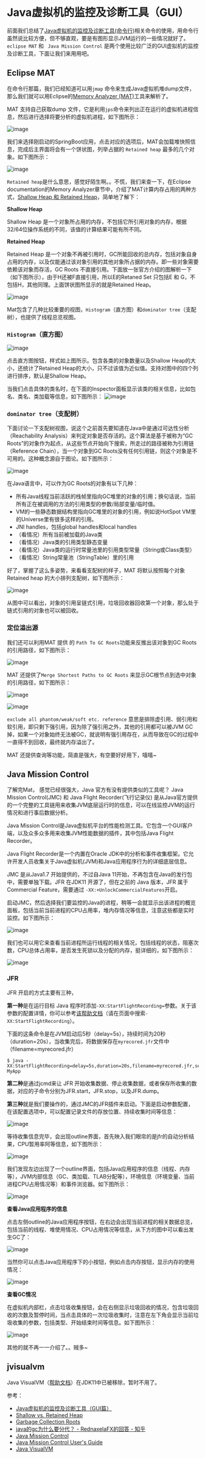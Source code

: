 # Java虚拟机的监控及诊断工具（GUI）

前面我们总结了[Java虚拟机的监控及诊断工具(命令行)](http://mingshan.me/2018/10/21/Java%E8%99%9A%E6%8B%9F%E6%9C%BA%E7%9A%84%E7%9B%91%E6%8E%A7%E5%8F%8A%E8%AF%8A%E6%96%AD%E5%B7%A5%E5%85%B7%EF%BC%88%E5%91%BD%E4%BB%A4%E8%A1%8C%EF%BC%89/)相关命令的使用，用命令行虽然说比较方便，但不够直观，要是有图形显示JVM运行的一些情况就好了。`eclipse MAT` 和 ` Java Mission Control` 是两个使用比较广泛的GUI虚拟机的监控及诊断工具，下面让我们来用用吧。

## Eclipse MAT

在命令行那篇，我们已经知道可以用`jmap` 命令来生成Java虚拟机堆dump文件，那么我们就可以用Eclipse的[Memory Analyzer (MAT)](https://www.eclipse.org/mat/)工具来解析了。

MAT 支持自己获取dump 文件，它是利用`jps`命令来列出正在运行的虚拟机进程信息，然后进行选择将要分析的虚拟机进程，如下图所示：

![image](https://github.com/ZZULI-TECH/interview/blob/master/images/mat/mat_acquire_heap_dump.png?raw=true)

我们来选择刚启动的SpringBoot应用，点击对应的选项后，MAT会加载堆快照信息，完成后主界面将会有一个饼状图，列举占据的 `Retained heap` 最多的几个对象。如下图所示：

![image](https://github.com/ZZULI-TECH/interview/blob/master/images/mat/mat_overview.png?raw=true)

`Retained heap`是什么意思，感觉好陌生啊。。不慌，我们来查一下，在Eclipse documentation的Memory Analyzer章节中，介绍了MAT计算内存占用的两种方式，[Shallow Heap 和 Retained Heap](https://help.eclipse.org/mars/index.jsp?topic=%2Forg.eclipse.mat.ui.help%2Fconcepts%2Fshallowretainedheap.html&cp=46_2_1)，简单地了解下：

**Shallow Heap**

Shallow Heap 是一个对象所占用的内存，不包括它所引用对象的内存，根据32/64位操作系统的不同，该值的计算结果可能有所不同。

**Retained Heap**

Retained Heap 是一个对象不再被引用时，GC所能回收的总内存，包括对象自身占用的内存，以及仅能通过该对象引用的其他对象所占据的内存。即一些对象需要依赖该对象而存活，GC Roots 不直接引用。下面放一张官方介绍的图解析一下（如下图所示），由于H还被F直接引用，所以E的Retaned Set 只包括E 和 G，不包括H，其他同理。上面饼状图所显示的就是Retained Heap。

![image](https://github.com/ZZULI-TECH/interview/blob/master/images/mat/mat_shallow_retained.png?raw=true)

Mat包含了几种比较重要的视图，`Histogram`（直方图）和`dominator tree`（支配树），也提供了线程总览视图。

### `Histogram`（直方图）

![image](https://github.com/ZZULI-TECH/interview/blob/master/images/mat/mat_histogram.png?raw=true)

点击直方图按钮，样式如上图所示。包含各类的对象数量以及Shallow Heap的大小，还统计了Retained Heap的大小，只不过该值为近似值。支持对图中的四个列进行排序，默认是Shallow Heap。

当我们点击具体的类名时，在下面的Inspector面板显示该类的相关信息，比如包名、类名、类加载等信息，如下图所示：
![image](https://github.com/ZZULI-TECH/interview/blob/master/images/mat/mat_histogram_inspector.png?raw=true)


### `dominator tree`（支配树）

下面讨论一下支配树视图，说这个之前首先要知道在Java中是通过可达性分析（Reachability Analysis）来判定对象是否存活的。这个算法是基于被称为“GC Roots”的对象作为起点，从这些节点开始向下搜索，所走过的路径被称为引用链（Reference Chain），当一个对象到GC Roots没有任何引用链，则这个对象是不可用的。这种概念源自于图论。如下图所示：

![image](https://github.com/ZZULI-TECH/interview/blob/master/images/gc_root.png?raw=true)

在Java语言中，可以作为GC Roots的对象有以下几种：

- 所有Java线程当前活跃的栈帧里指向GC堆里的对象的引用；换句话说，当前所有正在被调用的方法的引用类型的参数/局部变量/临时值。
- VM的一些静态数据结构里指向GC堆里的对象的引用，例如说HotSpot VM里的Universe里有很多这样的引用。
- JNI handles，包括global handles和local handles
- （看情况）所有当前被加载的Java类
- （看情况）Java类的引用类型静态变量
- （看情况）Java类的运行时常量池里的引用类型常量（String或Class类型）
- （看情况）String常量池（StringTable）里的引用


好了，掌握了这么多姿势，来看看支配树的样子，MAT 将默认按照每个对象 Retained heap 的大小排列支配树，如下图所示：

![image](https://github.com/ZZULI-TECH/interview/blob/master/images/mat/mat_dominator_tree.png?raw=true)

从图中可以看出，对象的引用呈链式引用，垃圾回收器回收第一个对象，那么处于链式引用的对象也可以被回收。

### 定位溢出源

我们还可以利用MAT 提供 的 `Path To GC Roots`功能来反推出该对象到GC Roots的引用路径，如下图所示：

![image](https://github.com/ZZULI-TECH/interview/blob/master/images/mat/mat_path_to_gc_roots.png?raw=true)

MAT 还提供了`Merge Shortest Paths to GC Roots` 来显示GC根节点到选中对象的引用路径，如下图所示：

![image](https://github.com/ZZULI-TECH/interview/blob/master/images/mat/mat_dominator_tree_merge.png?raw=true)

![image](https://github.com/ZZULI-TECH/interview/blob/master/images/mat/mat_dominator_tree_merge_result.png?raw=true)

`exclude all phantom/weak/soft etc. reference` 意思是排除虚引用、弱引用和软引用，即只剩下强引用，因为除了强引用之外，其他的引用都可以被JVM GC掉，如果一个对象始终无法被GC，就说明有强引用存在，从而导致在GC的过程中一直得不到回收，最终就内存溢出了。

MAT 还提供查询等功能，简直是强大，有空要好好用下，嘻嘻~

## Java Mission Control

了解完Mat， 感觉已经很强大，Java 官方有没有提供类似的工具呢？
Java Mission Control(JMC) 和 Java Flight Recorder(飞行记录仪) 是从Java官方提供的一个完整的工具链用来收集JVM底层运行时的信息，可以在线监控JVM的运行情况和进行事后数据分析。

Java Mission Control是Java虚拟机平台的性能检测工具。它包含一个GUI客户端，以及众多众多用来收集JVM性能数据的插件，其中包括Java Flight Recorder。

Java Flight Recorder是一个内置在Oracle JDK中的分析和事件收集框架。它允许开发人员收集关于Java虚拟机(JVM)和Java应用程序行为的详细底层信息。

JMC 是从Java1.7 开始提供的，不过自Java 11开始，不再包含在Java的发行包中，需要单独下载。JFR 在JDK11 开源了，但在之前的 Java 版本，JFR 属于 Commercial Feature，需要通过 `-XX:+UnlockCommercialFeatures`开启。

启动JMC，然后选择我们要监控的Java的进程，稍等一会就显示出该进程的概览面板，包括当前当前进程的CPU占用率，堆内存情况等信息，注意这些都是实时监控。如下图所示：

![image](https://github.com/ZZULI-TECH/interview/blob/master/images/jmc/jmc_overview.png?raw=true)

我们也可以用它来查看当前进程所运行线程的相关情况，包括线程的状态，阻塞次数，CPU总体占用率，是否发生死锁以及分配的内存，挺详细的，如下图所示：

![image](https://github.com/ZZULI-TECH/interview/blob/master/images/jmc/jmc_thread.png?raw=true)

### JFR

JFR 开启的方式主要有三种，

**第一种**是在运行目标 Java 程序时添加`-XX:StartFlightRecording=`参数。关于该参数的配置详情，你可以参考[该帮助文档](https://docs.oracle.com/en/java/javase/11/tools/java.html#GUID-3B1CE181-CD30-4178-9602-230B800D4FAE)（请在页面中搜索`-XX:StartFlightRecording`）。

下面的这条命令是在JVM启动后5秒（delay=5s），持续时间为20秒（duration=20s），当收集完后，将数据保存在`myrecored.jfr`文件中（filename=myrecored.jfr）

```
$ java -XX:StartFlightRecording=delay=5s,duration=20s,filename=myrecored.jfr,settings=profile MyApp
```

**第二种**是通过jcmd来让 JFR 开始收集数据、停止收集数据，或者保存所收集的数据，对应的子命令分别为JFR.start，JFR.stop，以及JFR.dump。


**第三种**就是我们要操作的，通过JMC的JFR插件来启动。下面是启动参数配置，在该配置选项中，可以配置记录文件的存放位置、持续收集时间等信息：

![image](https://github.com/ZZULI-TECH/interview/blob/master/images/jmc/jfr_start.png?raw=true)


等待收集信息完毕，会出现outline界面，首先映入我们眼帘的是jfr的自动分析结果，CPU暂用率阿等信息，如下图所示：

![image](https://github.com/ZZULI-TECH/interview/blob/master/images/jmc/jfr_overview.png?raw=true)

我们发现左边出现了一个outline界面，包括Java应用程序的信息（线程、内存等），JVM内部信息（GC、类加载、TLAB分配等），环境信息（环境变量、当前进程CPU占用情况等）和事件浏览器。如下图所示：

![image](https://github.com/ZZULI-TECH/interview/blob/master/images/jmc/jfr_outline.png?raw=true)


**查看Java应用程序的信息**

点击左侧outline的Java应用程序按钮，在右边会出现当前进程的相关数据总览，包括当前的线程、堆使用情况、CPU占用情况等信息，从下方的图中可以看出发生GC了：

![image](https://github.com/ZZULI-TECH/interview/blob/master/images/jmc/jfr_application.png?raw=true)

当然你可以点击Java应用程序下的小按钮，例如点击内存按钮，显示内存的使用情况：

![image](https://github.com/ZZULI-TECH/interview/blob/master/images/jmc/jfr_memory.png?raw=true)

**查看GC情况**

在虚拟机内部栏，点击垃圾收集按钮，会在右侧显示垃圾回收的情况，包含垃圾回收的次数及暂停时间，当点击具体的一次垃圾收集时，注意在左下角会显示当前垃圾收集的参数，包括类型、开始结束时间等信息。如下图所示：

![image](https://github.com/ZZULI-TECH/interview/blob/master/images/jmc/jfr_gc.png?raw=true)

其他的就不再一一介绍了。。贼多~

## jvisualvm

Java VisualVM（[帮助文档](https://docs.oracle.com/javase/8/docs/technotes/guides/visualvm/)）在JDK11中已被移除，暂时不用了。


参考：

- [Java虚拟机的监控及诊断工具（GUI篇）](https://time.geekbang.org/column/article/40821)
- [Shallow vs. Retained Heap](https://help.eclipse.org/mars/index.jsp?topic=%2Forg.eclipse.mat.ui.help%2Fconcepts%2Fshallowretainedheap.html&cp=46_2_1)
- [Garbage Collection Roots](https://help.eclipse.org/luna/index.jsp?topic=%2Forg.eclipse.mat.ui.help%2Fconcepts%2Fgcroots.html&cp=37_2_3)
- [java的gc为什么要分代？ - RednaxelaFX的回答 - 知乎](https://www.zhihu.com/question/53613423/answer/135743258)
- [Java Mission Control](http://jdk.java.net/jmc/)
- [ Java Mission Control User's Guide](https://docs.oracle.com/javacomponents/jmc-5-5/jmc-user-guide/)
- [Java VisualVM](https://docs.oracle.com/javase/8/docs/technotes/guides/visualvm/)

